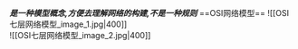 ***是一种模型概念,方便去理解网络的构建,不是一种规则***
==OSI网络模型==
![[OSI七层网络模型_image_1.jpg|400]]  
![[OSI七层网络模型_image_2.jpg|400]]




















